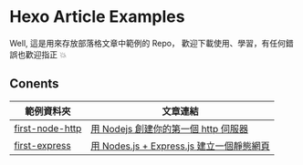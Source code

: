 # Hexo Article Examples 

Well, 這是用來存放部落格文章中範例的 Repo， 歡迎下載使用、學習，有任何錯誤也歡迎指正 :boom:

## Conents 

範例資料夾       |文章連結
---             |---
[first-node-http](./first-node-http) |[用 Nodejs 創建你的第一個 http 伺服器](https://fatsoap.github.io/2021/04/09/first-nodejs-http/)
[first-express](./first-express) |[用 Nodes.js + Express.js 建立一個靜態網頁](https://fatsoap.github.io/2021/04/15/first-express/)
